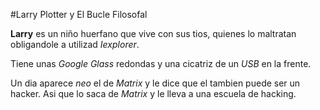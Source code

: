 #Larry Plotter y El Bucle Filosofal

**Larry** es un niño huerfano que vive con sus tios, quienes lo maltratan obligandole
a utilizad *Iexplorer*.

Tiene unas *Google Glass* redondas y una cicatriz de un *USB* en la frente.

Un dia aparece *neo* el de *Matrix* y le dice que el tambien puede ser un hacker.
Asi que lo saca de *Matrix* y le lleva  a una escuela de hacking.
